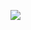 <a href="https://azuredeploy.net/
   repository=https://github.com/ms1805/test/blob/master/"
   target="_blank">
   <img src="http://azuredeploy.net/deploybutton.png"/>
</a>
